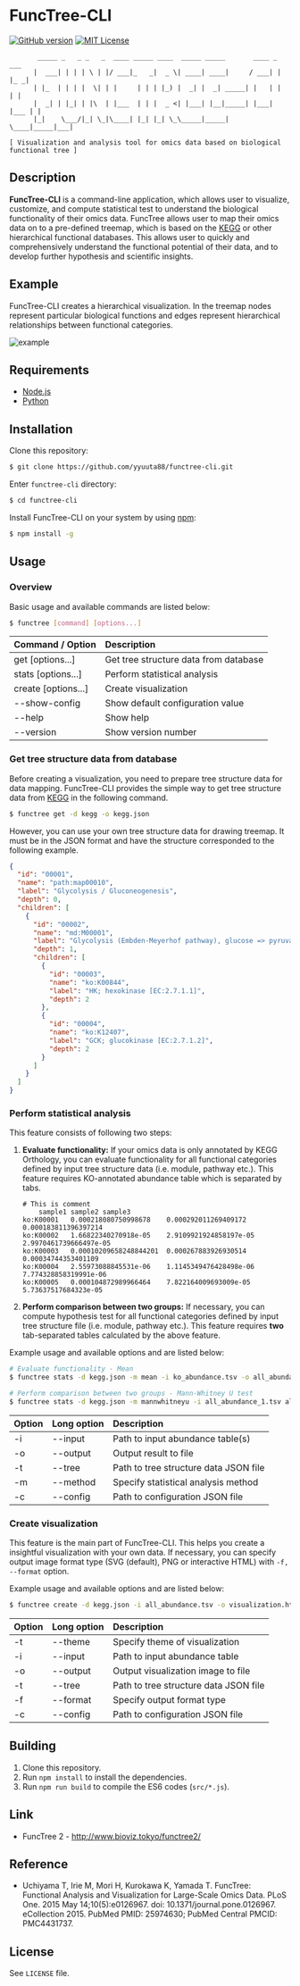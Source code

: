 # FuncTree-CLI
[![GitHub version](https://badge.fury.io/gh/yyuuta88%2Ffunctree-cli.svg)](https://badge.fury.io/gh/yyuuta88%2Ffunctree-cli)
[![MIT License](http://img.shields.io/badge/license-MIT-blue.svg?style=flat)](LICENSE)
```
       _____ _   _ _   _  ____ _____ ____  _____ _____       ____ _     ___
      |  ___| | | | \ | |/ ___|_   _|  _ \| ____| ____|     / ___| |   |_ _|
      | |_  | | | |  \| | |     | | | |_) |  _| |  _| _____| |   | |    | |
      |  _| | |_| | |\  | |___  | | |  _ <| |___| |__|_____| |___| |___ | |
      |_|    \___/|_| \_|\____| |_| |_| \_\_____|_____|     \____|_____|___|

[ Visualization and analysis tool for omics data based on biological functional tree ]
```

## Description
**FuncTree-CLI** is a command-line application, which allows user to visualize, customize, and compute statistical test to understand the biological functionality of their omics data. FuncTree allows user to map their omics data on to a pre-defined treemap, which is based on the [KEGG](http://www.genome.jp/kegg/) or other hierarchical functional databases. This allows user to quickly and comprehensively understand the functional potential of their data, and to develop further hypothesis and scientific insights.

## Example
FuncTree-CLI creates a hierarchical visualization. In the treemap nodes represent particular biological functions and edges represent hierarchical relationships between functional categories.

![example](docs/example.png)


## Requirements
- [Node.js](https://github.com/nodejs/node)
- [Python](https://www.python.org/)


## Installation
Clone this repository:
```bash
$ git clone https://github.com/yyuuta88/functree-cli.git
```
Enter `functree-cli` directory:
```bash
$ cd functree-cli
```
Install FuncTree-CLI on your system by using [npm](https://github.com/npm/npm):
```bash
$ npm install -g
```

## Usage
### Overview
Basic usage and available commands are listed below:
```bash
$ functree [command] [options...]
```
| Command / Option | Description |
|:--|:--|
| get [options...] | Get tree structure data from database |
| stats [options...] | Perform statistical analysis |
| create [options...] | Create visualization |
| --show-config | Show default configuration value |
| --help | Show help |
| --version | Show version number |

### Get tree structure data from database
Before creating a visualization, you need to prepare tree structure data for data mapping.
FuncTree-CLI provides the simple way to get tree structure data from [KEGG](http://www.genome.jp/kegg/) in the following command.
```bash
$ functree get -d kegg -o kegg.json
```
However, you can use your own tree structure data for drawing treemap. It must be in the JSON format and have the structure corresponded to the following example.
```json
{
  "id": "00001",
  "name": "path:map00010",
  "label": "Glycolysis / Gluconeogenesis",
  "depth": 0,
  "children": [
    {
      "id": "00002",
      "name": "md:M00001",
      "label": "Glycolysis (Embden-Meyerhof pathway), glucose => pyruvate",
      "depth": 1,
      "children": [
        {
          "id": "00003",
          "name": "ko:K00844",
          "label": "HK; hexokinase [EC:2.7.1.1]",
          "depth": 2
        },
        {
          "id": "00004",
          "name": "ko:K12407",
          "label": "GCK; glucokinase [EC:2.7.1.2]",
          "depth": 2
        }
      ]
    }
  ]
}
```

### Perform statistical analysis
This feature consists of following two steps:

1. **Evaluate functionality:** If your omics data is only annotated by KEGG Orthology, you can evaluate functionality for all functional categories defined by input tree structure data (i.e. module, pathway etc.). This feature requires KO-annotated abundance table which is separated by tabs.

    ```
    # This is comment
    	sample1	sample2	sample3
    ko:K00001	0.000218080750998678	0.000292011269409172	0.000183811396397214
    ko:K00002	1.66822340270918e-05	2.9109921924858197e-05	2.9970461739666497e-05
    ko:K00003	0.00010209658248844201	0.000267883926930514	0.00034744353401109
    ko:K00004	2.55973088845531e-06	1.1145349476428498e-06	7.774328858319991e-06
    ko:K00005	0.000104872989966464	7.822164009693009e-05	5.73637517684323e-05
    ```

1. **Perform comparison between two groups:** If necessary, you can compute hypothesis test for all functional categories defined by input tree structure file (i.e. module, pathway etc.). This feature requires **two** tab-separated tables calculated by the above feature.

Example usage and available options and  are listed below:

```bash
# Evaluate functionality - Mean
$ functree stats -d kegg.json -m mean -i ko_abundance.tsv -o all_abundance.tsv

# Perform comparison between two groups - Mann-Whitney U test
$ functree stats -d kegg.json -m mannwhitneyu -i all_abundance_1.tsv all_abundance_2.tsv -o all_pvalue.tsv
```

| Option | Long option | Description |
|:--|:--|:--|
| -i | --input | Path to input abundance table(s) |
| -o | --output | Output result to file |
| -t | --tree | Path to tree structure data JSON file |
| -m | --method | Specify statistical analysis method |
| -c | --config | Path to configuration JSON file |

### Create visualization
This feature is the main part of FuncTree-CLI. This helps you create a insightful visualization with your own data. If necessary, you can specify output image format type (SVG (default), PNG or interactive HTML) with `-f, --format` option.

Example usage and available options and  are listed below:

```bash
$ functree create -d kegg.json -i all_abundance.tsv -o visualization.html -f html
```

| Option | Long option | Description |
|:--|:--|:--|
| -t | --theme | Specify theme of visualization |
| -i | --input | Path to input abundance table |
| -o | --output | Output visualization image to file |
| -t | --tree | Path to tree structure data JSON file |
| -f | --format | Specify output format type |
| -c | --config | Path to configuration JSON file |

## Building
1. Clone this repository.
1. Run `npm install` to install the dependencies.
1. Run `npm run build` to compile the ES6 codes (`src/*.js`).

## Link
- FuncTree 2 - http://www.bioviz.tokyo/functree2/

## Reference
- Uchiyama T, Irie M, Mori H, Kurokawa K, Yamada T. FuncTree: Functional Analysis and Visualization for Large-Scale Omics Data. PLoS One. 2015 May 14;10(5):e0126967. doi: 10.1371/journal.pone.0126967. eCollection 2015. PubMed PMID: 25974630; PubMed Central PMCID: PMC4431737.

## License
See `LICENSE` file.
